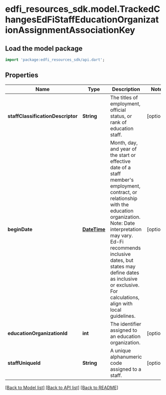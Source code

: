 # edfi_resources_sdk.model.TrackedChangesEdFiStaffEducationOrganizationAssignmentAssociationKey

## Load the model package
```dart
import 'package:edfi_resources_sdk/api.dart';
```

## Properties
Name | Type | Description | Notes
------------ | ------------- | ------------- | -------------
**staffClassificationDescriptor** | **String** | The titles of employment, official status, or rank of education staff. | [optional] 
**beginDate** | [**DateTime**](DateTime.md) | Month, day, and year of the start or effective date of a staff member's employment, contract, or relationship with the education organization.  Note: Date interpretation may vary. Ed-Fi recommends inclusive dates, but states may define dates as inclusive or exclusive. For calculations, align with local guidelines. | [optional] 
**educationOrganizationId** | **int** | The identifier assigned to an education organization. | [optional] 
**staffUniqueId** | **String** | A unique alphanumeric code assigned to a staff. | [optional] 

[[Back to Model list]](../README.md#documentation-for-models) [[Back to API list]](../README.md#documentation-for-api-endpoints) [[Back to README]](../README.md)


